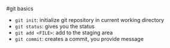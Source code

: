 #git basics

- `git init`: initialize git repository in current working directory
- `git status`: gives you the status
- `git add <FILE>`: add <FILE> to the staging area
- `git commit`: creates a commit, you provide message

